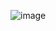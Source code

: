 ![image](https://github.com/Sai-Rama-Krishna-Pittu/NumPy/assets/142593978/86bc6db6-b6cd-4210-baff-9696398c8635)
